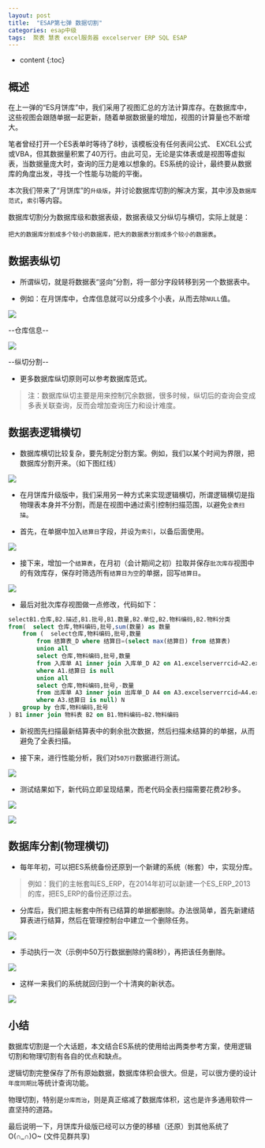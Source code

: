 ```yaml
---
layout: post
title:  "ESAP第七弹 数据切割"
categories: esap中级
tags:  聚表 慧表 excel服务器 excelserver ERP SQL ESAP 
---
```


* content
{:toc}

## 概述
在上一弹的“ES月饼库”中，我们采用了视图汇总的方法计算库存。在数据库中，这些视图会跟随单据一起更新，随着单据数据量的增加，视图的计算量也不断增大。

笔者曾经打开一个ES表单时等待了8秒，该模板没有任何表间公式、 EXCEL公式或VBA，但其数据量积累了40万行。由此可见，无论是实体表或是视图等虚拟表，当数据量庞大时，查询的压力是难以想象的。ES系统的设计，最终要从数据库的角度出发，寻找一个性能与功能的平衡。

本次我们带来了“月饼库”的`升级版`，并讨论数据库切割的解决方案，其中涉及`数据库范式`，`索引`等内容。 

数据库切割分为数据库级和数据表级，数据表级又分纵切与横切，实际上就是：

`把大的数据库分割成多个较小的数据库，把大的数据表分割成多个较小的数据表`。

## 数据表纵切

* 所谓纵切，就是将数据表“竖向”分割，将一部分字段转移到另一个数据表中。

* 例如：在月饼库中，仓库信息就可以分成多个小表，从而去除`NULL`值。

![](/img/esap7-1.jpg)

--仓库信息--

![](/img/esap7-2.jpg)

--纵切分割--

* 更多数据库纵切原则可以参考数据库范式。 

> 注：数据库纵切主要是用来控制冗余数据，很多时候，纵切后的查询会变成多表关联查询，反而会增加查询压力和设计难度。



## 数据表逻辑横切

* 数据库横切比较复杂，要先制定分割方案。例如，我们以某个时间为界限，把数据库分割开来。（如下图红线）

![](/img/esap7-3.jpg)

* 在月饼库升级版中，我们采用另一种方式来实现逻辑横切，所谓逻辑横切是指物理表本身并不分割，而是在视图中通过索引控制扫描范围，以避免`全表扫描`。

* 首先，在单据中加入`结算日`字段，并设为`索引`，以备后面使用。

![](/img/esap7-4.jpg)

* 接下来，增加一个`结算表`，在月初（会计期间之初）拉取并保存`批次库存`视图中的有效库存，保存时筛选所有`结算日为空`的单据，回写`结算日`。

![](/img/esap7-5.jpg)

* 最后对批次库存视图做一点修改，代码如下：

```sql
selectB1.仓库,B2.描述,B1.批号,B1.数量,B2.单位,B2.物料编码,B2.物料分类
from(  select 仓库,物料编码,批号,sum(数量) as 数量
    from (  select仓库,物料编码,批号,数量
        from 结算表_D where 结算日=(select max(结算日) from 结算表)
        union all
        select 仓库,物料编码,批号,数量
        from 入库单 A1 inner join 入库单_D A2 on A1.excelserverrcid=A2.excelserverrcid
        where A1.结算日 is null
        union all
        select 仓库,物料编码,批号,-数量
        from 出库单 A3 inner join 出库单_D A4 on A3.excelserverrcid=A4.excelserverrcid
        where A3.结算日 is null) N
    group by 仓库,物料编码,批号
) B1 inner join 物料表 B2 on B1.物料编码=B2.物料编码
```

* 新视图先扫描最新结算表中的剩余批次数据，然后扫描未结算的的单据，从而避免了全表扫描。 

* 接下来，进行性能分析，我们对`50万行`数据进行测试。

![](/img/esap7-6.jpg)

* 测试结果如下，新代码立即呈现结果，而老代码全表扫描需要花费2秒多。

![](/img/esap7-7.jpg)

![](/img/esap7-8.jpg)


## 数据库分割(物理横切)

* 每年年初，可以把ES系统备份还原到一个新建的系统（帐套）中，实现分库。

> 例如：我们的主帐套叫ES_ERP，在2014年初可以新建一个ES_ERP_2013的库，把ES_ERP的备份还原过去。

* 分库后，我们把主帐套中所有已结算的单据都删除。办法很简单，首先新建结算表进行结算，然后在管理控制台中建立一个删除任务。

![](/img/esap7-9.jpg)

* 手动执行一次（示例中50万行数据删除约需8秒），再把该任务删除。

![](/img/esap7-10.jpg)

* 这样一来我们的系统就回归到一个十清爽的新状态。

![](/img/esap7-11.jpg) 

## 小结

数据库切割是一个大话题，本文结合ES系统的使用给出两类参考方案，使用逻辑切割和物理切割有各自的优点和缺点。

逻辑切割完整保存了所有原始数据，数据库体积会很大。但是，可以很方便的设计`年度同期比`等统计查询功能。

物理切割，特别是`分库而治`，则是真正缩减了数据库体积，这也是许多通用软件一直坚持的道路。 

最后说明一下，月饼库升级版已经可以方便的移植（还原）到其他系统了O(∩_∩)O~ (文件见群共享)